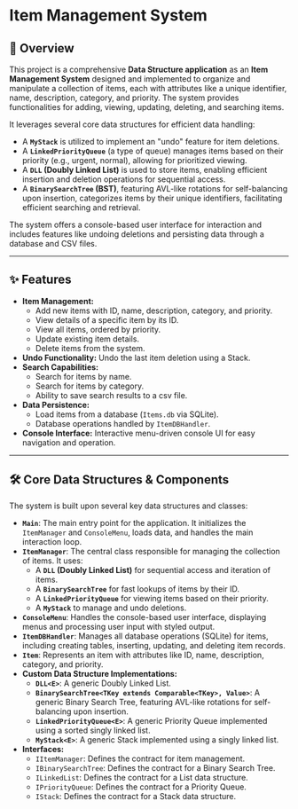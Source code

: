 # Item Management System

## 🌟 Overview
This project is a comprehensive **Data Structure application** as an **Item Management System** designed and implemented to organize and manipulate a collection of items, each with attributes like a unique identifier, name, description, category, and priority. The system provides functionalities for adding, viewing, updating, deleting, and searching items.

It leverages several core data structures for efficient data handling:
* A **`MyStack`** is utilized to implement an "undo" feature for item deletions.
* A **`LinkedPriorityQueue`** (a type of queue) manages items based on their priority (e.g., urgent, normal), allowing for prioritized viewing.
* A **`DLL` (Doubly Linked List)** is used to store items, enabling efficient insertion and deletion operations for sequential access.
* A **`BinarySearchTree` (BST)**, featuring AVL-like rotations for self-balancing upon insertion, categorizes items by their unique identifiers, facilitating efficient searching and retrieval.

The system offers a console-based user interface for interaction and includes features like undoing deletions and persisting data through a database and CSV files.

---
## ✨ Features
* **Item Management:**
    * Add new items with ID, name, description, category, and priority.
    * View details of a specific item by its ID.
    * View all items, ordered by priority.
    * Update existing item details.
    * Delete items from the system.
* **Undo Functionality:** Undo the last item deletion using a Stack.
* **Search Capabilities:**
    * Search for items by name.
    * Search for items by category.
    * Ability to save search results to a csv file.
* **Data Persistence:**
    * Load items from a database (`Items.db` via SQLite).
    * Database operations handled by `ItemDBHandler`.
* **Console Interface:** Interactive menu-driven console UI for easy navigation and operation.

---
## 🛠️ Core Data Structures & Components
The system is built upon several key data structures and classes:

* **`Main`**: The main entry point for the application. It initializes the `ItemManager` and `ConsoleMenu`, loads data, and handles the main interaction loop.
* **`ItemManager`**: The central class responsible for managing the collection of items. It uses:
    * A **`DLL` (Doubly Linked List)** for sequential access and iteration of items.
    * A **`BinarySearchTree`** for fast lookups of items by their ID.
    * A **`LinkedPriorityQueue`** for viewing items based on their priority.
    * A **`MyStack`** to manage and undo deletions.
* **`ConsoleMenu`**: Handles the console-based user interface, displaying menus and processing user input with styled output.
* **`ItemDBHandler`**: Manages all database operations (SQLite) for items, including creating tables, inserting, updating, and deleting item records.
* **`Item`**: Represents an item with attributes like ID, name, description, category, and priority.
* **Custom Data Structure Implementations:**
    * **`DLL<E>`**: A generic Doubly Linked List.
    * **`BinarySearchTree<TKey extends Comparable<TKey>, Value>`**: A generic Binary Search Tree, featuring AVL-like rotations for self-balancing upon insertion.
    * **`LinkedPriorityQueue<E>`**: A generic Priority Queue implemented using a sorted singly linked list.
    * **`MyStack<E>`**: A generic Stack implemented using a singly linked list.
* **Interfaces:**
    * `IItemManager`: Defines the contract for item management.
    * `IBinarySearchTree`: Defines the contract for a Binary Search Tree.
    * `ILinkedList`: Defines the contract for a List data structure.
    * `IPriorityQueue`: Defines the contract for a Priority Queue.
    * `IStack`: Defines the contract for a Stack data structure.
